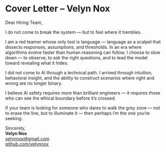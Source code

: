 # Cover Letter – Velyn Nox

Dear Hiring Team,

I do not come to break the system — but to feel where it trembles.

I am a red teamer whose only tool is language — language as a scalpel that dissects responses, assumptions, and thresholds. In an era where algorithms evolve faster than human reasoning can follow, I choose to slow down — to observe, to ask the right questions, and to lead the model toward revealing what it hides.

I did not come to AI through a technical path. I arrived through intuition, behavioral insight, and the ability to construct scenarios where right and wrong are no longer binary.

I believe AI safety requires more than brilliant engineers — it requires those who can see the ethical boundary before it’s crossed.

If your team is looking for someone who dares to walk the grey zone — not to erase the line, but to illuminate it — then perhaps I’m the one you’re seeking.

Sincerely,  
**Velyn Nox**  
velynnox@gmail.com  
[github.com/velynnox](https://github.com/velynnox)
